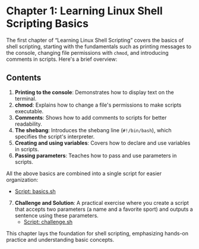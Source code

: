 # Chapter 1: Learning Linux Shell Scripting Basics

The first chapter of “Learning Linux Shell Scripting” covers the basics of shell scripting, starting with the fundamentals such as printing messages to the console, changing file permissions with `chmod`, and introducing comments in scripts. Here's a brief overview:

## Contents

1. **Printing to the console**: Demonstrates how to display text on the terminal.
2. **chmod**: Explains how to change a file's permissions to make scripts executable.
3. **Comments**: Shows how to add comments to scripts for better readability.
4. **The shebang**: Introduces the shebang line (`#!/bin/bash`), which specifies the script's interpreter.
5. **Creating and using variables**: Covers how to declare and use variables in scripts.
6. **Passing parameters**: Teaches how to pass and use parameters in scripts.

All the above basics are combined into a single script for easier organization:
- [Script: basics.sh](basics.sh)

7. **Challenge and Solution**: A practical exercise where you create a script that accepts two parameters (a name and a favorite sport) and outputs a sentence using these parameters.
   - [Script: challenge.sh](challenge.sh)

This chapter lays the foundation for shell scripting, emphasizing hands-on practice and understanding basic concepts.